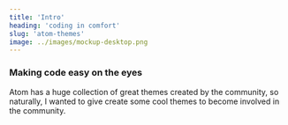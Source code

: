 ```yaml
---
title: 'Intro'
heading: 'coding in comfort'
slug: 'atom-themes'
image: ../images/mockup-desktop.png
---
```


### Making code easy on the eyes

Atom has a huge collection of great themes created by the community, so naturally, I wanted to give create some cool themes to become involved in the community.
